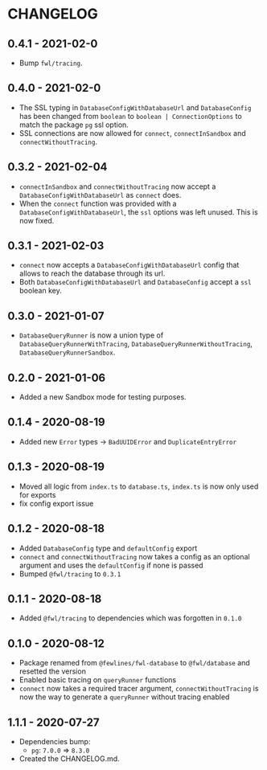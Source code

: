 # CHANGELOG

## 0.4.1 - 2021-02-0

- Bump `fwl/tracing`.

## 0.4.0 - 2021-02-0

- The SSL typing in `DatabaseConfigWithDatabaseUrl` and `DatabaseConfig` has been changed from `boolean` to `boolean | ConnectionOptions` to match the package `pg` ssl option.
- SSL connections are now allowed for `connect`, `connectInSandbox` and `connectWithoutTracing`.

## 0.3.2 - 2021-02-04

- `connectInSandbox` and `connectWithoutTracing` now accept a `DatabaseConfigWithDatabaseUrl` as `connect` does.
- When the `connect` function was provided with a `DatabaseConfigWithDatabaseUrl`, the `ssl` options was left unused. This is now fixed.

## 0.3.1 - 2021-02-03

- `connect` now accepts a `DatabaseConfigWithDatabaseUrl` config that allows to reach the database through its url.
- Both `DatabaseConfigWithDatabaseUrl` and `DatabaseConfig` accept a `ssl` boolean key.

## 0.3.0 - 2021-01-07

- `DatabaseQueryRunner` is now a union type of `DatabaseQueryRunnerWithTracing`, `DatabaseQueryRunnerWithoutTracing`, `DatabaseQueryRunnerSandbox`.

## 0.2.0 - 2021-01-06

- Added a new Sandbox mode for testing purposes.

## 0.1.4 - 2020-08-19

- Added new `Error` types -> `BadUUIDError` and `DuplicateEntryError`


## 0.1.3 - 2020-08-19

- Moved all logic from `index.ts` to `database.ts`, `index.ts` is now only used for exports
- fix config export issue

## 0.1.2 - 2020-08-18

- Added `DatabaseConfig` type and `defaultConfig` export
- `connect` and `connectWithoutTracing` now takes a config as an optional argument and uses the `defaultConfig` if none is passed
- Bumped `@fwl/tracing` to `0.3.1`

## 0.1.1 - 2020-08-18

- Added `@fwl/tracing` to dependencies which was forgotten in `0.1.0`

## 0.1.0 - 2020-08-12

- Package renamed from `@fewlines/fwl-database` to `@fwl/database` and resetted the version
- Enabled basic tracing on `queryRunner` functions
- `connect` now takes a required tracer argument, `connectWithoutTracing` is now the way to generate a `queryRunner` without tracing enabled


## 1.1.1 - 2020-07-27

- Dependencies bump:
  - `pg`: `7.0.0` => `8.3.0`
- Created the CHANGELOG.md.
